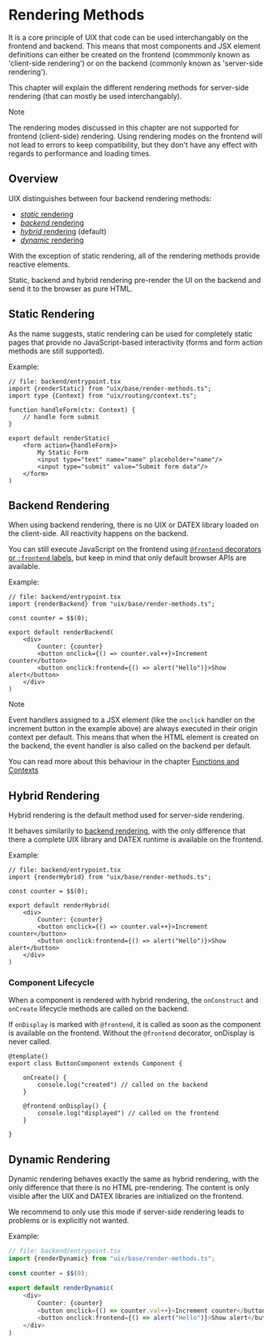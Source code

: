 # Rendering Methods

It is a core principle of UIX that code can be used interchangably on the frontend and backend.
This means that most components and JSX element definitions can either be created on the frontend (commmonly known as 'client-side rendering')
or on the backend (commonly known as 'server-side rendering').

This chapter will explain the different rendering methods for server-side rendering (that can mostly be used
interchangably).

> [!NOTE]
> The rendering modes discussed in this chapter are not supported for frontend (client-side) rendering.
> Using rendering modes on the frontend will not lead to errors to keep compatibility, but they don't
> have any effect with regards to performance and loading times.

## Overview

UIX distinguishes between four backend rendering methods:
 * [*static* rendering](#static-rendering)
 * [*backend* rendering](#backend-rendering)
 * [*hybrid* rendering](#hybrid-rendering) (default)
 * [*dynamic* rendering](#dynamic-rendering)

With the exception of static rendering, all of the rendering methods
provide reactive elements.

Static, backend and hybrid rendering pre-render the UI on the backend and send it
to the browser as pure HTML.


## Static Rendering

As the name suggests, static rendering can be used for completely static pages
that provide no JavaScript-based interactivity (forms and form action methods are still supported).

Example:
```tsx
// file: backend/entrypoint.tsx
import {renderStatic} from "uix/base/render-methods.ts";
import type {Context} from "uix/routing/context.ts";

function handleForm(ctx: Context) {
    // handle form submit
}

export default renderStatic(
    <form action={handleForm}>
        My Static Form
        <input type="text" name="name" placeholder="name"/>
        <input type="submit" value="Submit form data"/>
    </form>
)

```

## Backend Rendering

When using backend rendering, there is no UIX or DATEX library loaded on the client-side.
All reactivity happens on the backend. 

You can still execute JavaScript on the frontend using [`@frontend` decorators or `:frontend` labels](10%20Functions%20and%20Contexts.md#scenario-3-event-handlers-in-the-frontend-context),
but keep in mind that only default browser APIs are available.

Example:
```tsx
// file: backend/entrypoint.tsx
import {renderBackend} from "uix/base/render-methods.ts";

const counter = $$(0);

export default renderBackend(
    <div>
        Counter: {counter}
        <button onclick={() => counter.val++}>Increment counter</button>
        <button onclick:frontend={() => alert("Hello")}>Show alert</button>
    </div>
)
```

> [!NOTE]
> Event handlers assigned to a JSX element (like the `onclick` handler on the increment button in the example above) are always executed in their origin context per default.
> This means that when the HTML element is created on the backend, the event handler is also called on the backend per default.
> 
> You can read more about this behaviour in the chapter [Functions and Contexts](./10%20Functions%20and%20Contexts.md)


## Hybrid Rendering

Hybrid rendering is the default method used for server-side rendering.

It behaves similarily to [backend rendering](#backend-rendering), with the only difference
that there a complete UIX library and DATEX runtime is available on the frontend.

Example:
```tsx
// file: backend/entrypoint.tsx
import {renderHybrid} from "uix/base/render-methods.ts";

const counter = $$(0);

export default renderHybrid(
    <div>
        Counter: {counter}
        <button onclick={() => counter.val++}>Increment counter</button>
        <button onclick:frontend={() => alert("Hello")}>Show alert</button>
    </div>
)
```

### Component Lifecycle

When a component is rendered with hybrid rendering,
the `onConstruct` and `onCreate` lifecycle methods are called on
the backend. 

If `onDisplay` is marked with `@frontend`, it is called
as soon as the component is available on the frontend.
Without the `@frontend` decorator, onDisplay is never called.

```tsx
@template()
export class ButtonComponent extends Component {

    onCreate() {
        console.log("created") // called on the backend
    }
 
    @frontend onDisplay() {
        console.log("displayed") // called on the frontend
    }

}
```


## Dynamic Rendering

Dynamic rendering behaves exactly the same as hybrid rendering, with the only difference that
there is no HTML pre-rendering. 
The content is only visible after the UIX and DATEX libraries are initialized on the frontend.

We recommend to only use this mode if server-side rendering leads to problems or is explicitly not wanted.

Example:
```ts
// file: backend/entrypoint.tsx
import {renderDynamic} from "uix/base/render-methods.ts";

const counter = $$(0);

export default renderDynamic(
    <div>
        Counter: {counter}
        <button onclick={() => counter.val++}>Increment counter</button>
        <button onclick:frontend={() => alert("Hello")}>Show alert</button>
    </div>
)
```
